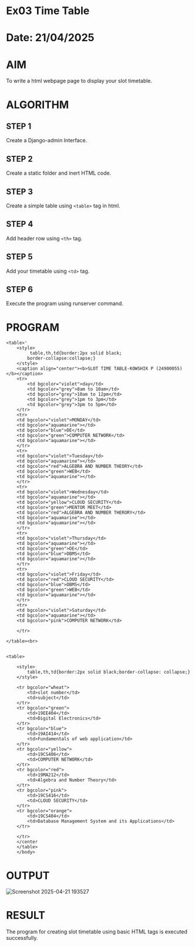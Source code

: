 # Ex03 Time Table
# Date: 21/04/2025
# AIM
To write a html webpage page to display your slot timetable.

# ALGORITHM
## STEP 1
Create a Django-admin Interface.

## STEP 2
Create a static folder and inert HTML code.

## STEP 3
Create a simple table using `<table>` tag in html.

## STEP 4
Add header row using `<th>` tag.

## STEP 5
Add your timetable using `<td>` tag.

## STEP 6
Execute the program using runserver command.

# PROGRAM
```
<table>'
    <style>
         table,th,td{border:2px solid black;
        border-collapse:collapse;}
    </style>
    <caption align="center"><b>SLOT TIME TABLE-KOWSHIK P (24900055)</b></caption>
    <tr>
        <td bgcolor="violet">day</td>
        <td bgcolor="grey">8am to 10am</td>
        <td bgcolor="grey">10am to 12pm</td>
        <td bgcolor="grey">1pm to 3pm</td>
        <td bgcolor="grey">3pm to 5pm</td>
    </tr>
    <tr>
    <td bgcolor="violet">MONDAY</td>
    <td bgcolor="aquamarine"></td>
    <td bgcolor="blue">DE</td>
    <td bgcolor="green">COMPUTER NETWORK</td>
    <td bgcolor="aquamarine"></td>
    </tr>
    <tr>
    <td bgcolor="violet">Tuesday</td>
    <td bgcolor="aquamarine"></td>
    <td bgcolor="red">ALGEBRA AND NUMBER THEORY</td>
    <td bgcolor="green">WEB</td>
    <td bgcolor="aquamarine"></td>
    </tr>
    <tr>
    <td bgcolor="violet">Wednesday</td>
    <td bgcolor="aquamarine"></td>
    <td bgcolor="yellow">CLOUD SECURITY</td>
    <td bgcolor="green">MENTOR MEET</td>
    <td bgcolor="red">ALGEBRA AND NUMBER THERORY</td>
    <td bgcolor="aquamarine"></td>
    <td bgcolor="aquamarine"></td>
    </tr>
    <tr>
    <td bgcolor="violet">Thursday</td>
    <td bgcolor="aquamarine"></td>
    <td bgcolor="green">DE</td>
    <td bgcolor="blue">DBMS</td>
    <td bgcolor="aquamarine"></td>
    </tr>
    <tr>
    <td bgcolor="violet">Friday</td>
    <td bgcolor="red">CLOUD SECURITY</td>
    <td bgcolor="blue">DBMS</td>
    <td bgcolor="green">WEB</td>
    <td bgcolor="aquamarine"></td>
    </tr>
    <tr>
    <td bgcolor="violet">Saturday</td>
    <td bgcolor="aquamarine"></td>
    <td bgcolor="pink">COMPUTER NETWORK</td>

    </tr>

</table><br>


<table>

    <style>
        table,th,td{border:2px solid black;border-collapse: collapse;}
    </style>

    <tr bgcolor="wheat">
        <td>slot number</td>
        <td>subject</td>
    </tr>
    <tr bgcolor="green">
        <td>19EE404</td>
        <td>Digital Electronics</td>
    </tr>
    <tr bgcolor="blue">
        <td>19AI414</td>
        <td>Fundamentals of web application</td>
    </tr>
    <tr bgcolor="yellow">
        <td>19CS406</td>
        <td>COMPUTER NETWORK</td>
    </tr>
    <tr bgcolor="red">
        <td>19MA212</td>
        <td>Algebra and Number Theory</td>
    </tr>
    <tr bgcolor="pink">
        <td>19CS416</td>
        <td>CLOUD SECURITY</td>
    </tr>
    <tr bgcolor="orange">
        <td>19CS404</td>
        <td>Database Management System and its Applications</td>
    </tr>
    
    </tr>
    </center
    </table>
    </body>
```
# OUTPUT
![Screenshot 2025-04-21 193527](https://github.com/user-attachments/assets/03382c04-b198-4233-a7fa-baa77524320e)


# RESULT
The program for creating slot timetable using basic HTML tags is executed successfully.
